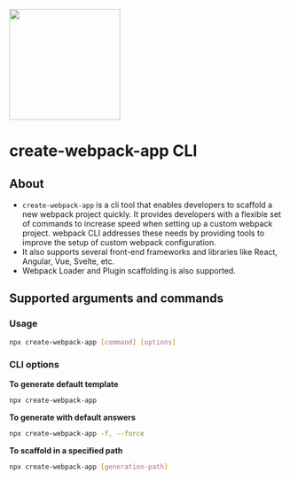 <div>
    <a href="https://github.com/webpack/webpack-cli">
        <img width="200" height="200" src="https://webpack.js.org/assets/icon-square-big.svg">
    </a>
</div>

# create-webpack-app CLI

## About

- `create-webpack-app` is a cli tool that enables developers to scaffold a new webpack project quickly. It provides developers with a flexible set of commands to increase speed when setting up a custom webpack project. webpack CLI addresses these needs by providing tools to improve the setup of custom webpack configuration.
- It also supports several front-end frameworks and libraries like React, Angular, Vue, Svelte, etc.
- Webpack Loader and Plugin scaffolding is also supported.

## Supported arguments and commands

### Usage

```bash
npx create-webpack-app [command] [options]
```

### CLI options

**To generate default template**

```bash
npx create-webpack-app
```

**To generate with default answers**

```bash
npx create-webpack-app -f, --force
```

**To scaffold in a specified path**

```bash
npx create-webpack-app [generation-path]
```
